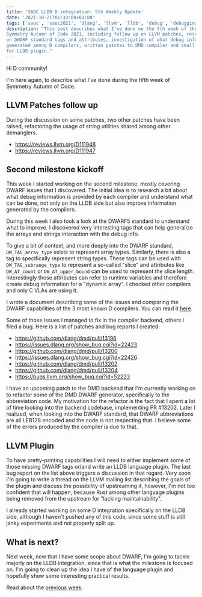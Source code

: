 ```yaml
---
title: 'SAOC LLDB D integration: 5th Weekly Update'
date: '2021-10-21T01:33:00+01:00'
tags: ['saoc', 'saoc2021', 'dlang', 'llvm', 'lldb', 'debug', 'debugging', 'dwarf']
description: "This post describes what I've done on the 5th week of the
Symmetry Autumn of Code 2021, including follow up on LLVM patches, researching
on DWARF standard tags and attributes, investigation of what debug info is
generated among D compilers, written patches to DMD compiler and small updates
for LLDB plugin."
---
```


Hi D community!

I'm here again, to describe what I've done during the fifth week of Symmetry
Autumn of Code.

## LLVM Patches follow up

During the discussion on some patches, two other patches have been raised,
refactoring the usage of string utilities shared among other demanglers.

- https://reviews.llvm.org/D111948
- https://reviews.llvm.org/D111947

## Second milestone kickoff

This week I started working on the second milestone, mostly covering DWARF
issues that I discovered. The initial idea is to research a bit about what
debug information is provided by each compiler and understand what can be done,
not only on the LLDB side but also improve information generated by the
compilers.

During this week I also took a look at the DWARF5 standard to understand what
to improve. I discovered very interesting tags that can help generalize the
arrays and strings interaction with the debug info.

To give a bit of context, and more deeply into the DWARF standard,
`DW_TAG_array_type` exists to represent array types. Similarly, there is also a
tag to specifically represent string types. These tags can be used with
`DW_TAG_subrange_type` to represent a so-called "slice" and attributes like
`DW_AT_count` or `DW_AT_upper_bound` can be used to represent the slice length.
Interestingly those attributes can refer to runtime variables and therefore
create debug information for a "dynamic array". I checked other compilers and
only C VLAs are using it.

I wrote a document describing some of the issues and comparing the DWARF
capabilities of the 3 most known D compilers. You can read it
[here](https://gist.github.com/ljmf00/0194d03f6f30303feec9f58eb9f0c7df).

Some of those issues I managed to fix in the compiler backend, others I filed a
bug. Here is a list of patches and bug reports I created:

- https://github.com/dlang/dmd/pull/13196
- https://issues.dlang.org/show_bug.cgi?id=22423
- https://github.com/dlang/dmd/pull/13200
- https://issues.dlang.org/show_bug.cgi?id=22426
- https://github.com/dlang/dmd/pull/13202
- https://github.com/dlang/dmd/pull/13204
- https://bugs.llvm.org/show_bug.cgi?id=52223

I have an upcoming patch to the DMD backend that I'm currently working on to
refactor some of the DMD DWARF generator, specifically to the abbreviation
code. My motivation for the refactor is the fact that I spent a lot of time
looking into the backend codebase, implementing PR #13202. Later I realized,
when looking into the DWARF standard, that DWARF abbreviations are all LEB128
encoded and the code is not respecting that. I believe some of the errors
produced by the compiler is due to that.

## LLVM Plugin

To have pretty-printing capabilities I will need to either implement some of
those missing DWARF tags or/and write an LLDB language plugin. The last bug
report on the list above triggers a discussion in that regard. Very soon I'm
going to write a thread on the LLVM mailing list describing the goals of the
plugin and discuss the possibility of upstreaming it, however, I'm not too
confident that will happen, because Rust among other language plugins being
removed from the upstream for "lacking maintainability".

I already started working on some D integration specifically on the LLDB side,
although I haven't pushed any of this code, since some stuff is still janky
experiments and not properly split up.

## What is next?

Next week, now that I have some scope about DWARF, I'm going to tackle majorly
on the LLDB integration, since that is what the milestone is focused on. I'm
going to clean up the idea I have of the language plugin and hopefully show
some interesting practical results.

Read about the [previous week](../d-saoc-2021-04/).
